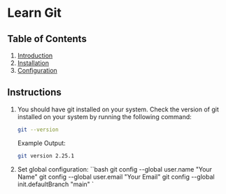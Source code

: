 # Learn Git

## Table of Contents

1. [Introduction](#introduction)
2. [Installation](#installation)
3. [Configuration](#configuration)

## Instructions

1. You should have git installed on your system. Check the version of git installed on your system by running the following command:
   ```bash
   git --version
   ```
   Example Output:
   ```bash
   git version 2.25.1
   ```
2. Set global configuration:
   ``bash
    git config --global user.name "Your Name"
    git config --global user.email "Your Email"
    git config --global init.defaultBranch "main"
`
